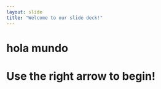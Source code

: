 ```yaml
---
layout: slide
title: "Welcome to our slide deck!"
---
```

<h1>hola mundo<h1>
Use the right arrow to begin!

